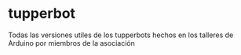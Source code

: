 # tupperbot

Todas las versiones utiles de los tupperbots hechos en los talleres de Arduino por miembros de la asociación

